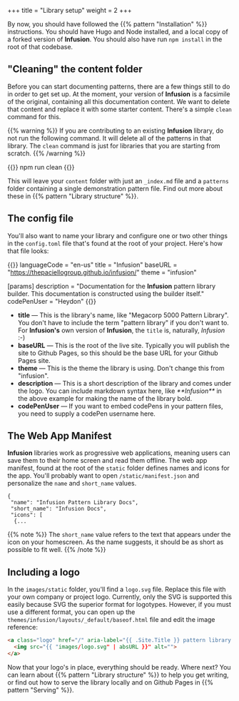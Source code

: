 +++
title = "Library setup"
weight = 2
+++

By now, you should have followed the {{% pattern "Installation" %}} instructions. You should have Hugo and Node installed, and a local copy of a forked version of **Infusion**. You should also have run `npm install` in the root of that codebase.

## "Cleaning" the content folder

Before you can start documenting patterns, there are a few things still to do in order to get set up. At the moment, your version of **Infusion** is a facsimile of the original, containing all this documentation content. We want to delete that content and replace it with some starter content. There's a simple `clean` command for this.

{{% warning %}}
If you are contributing to an existing **Infusion** library, do not run the following command. It will delete all of the patterns in that library. The `clean` command is just for libraries that you are starting from scratch.
{{% /warning %}}

{{<cmd>}}
  npm run clean
{{</cmd>}}

This will leave your `content` folder with just an `_index.md` file and a `patterns` folder containing a single demonstration pattern file. Find out more about these in {{% pattern "Library structure" %}}.

## The config file

You'll also want to name your library and configure one or two other things in the `config.toml` file that's found at the root of your project. Here's how that file looks:

{{<codeBlock lang="html" numbered="true">}}
languageCode = "en-us"
title = "Infusion"
baseURL = "https://thepaciellogroup.github.io/infusion/"
theme = "infusion"

[params]
  description = "Documentation for the **Infusion** pattern library builder. This documentation is constructed using the builder itself."
  codePenUser = "Heydon"
{{</codeBlock>}}

* **title** — This is the library's name, like "Megacorp 5000 Pattern Library". You don't have to include the term "pattern library" if you don't want to. For **Infusion's** own version of **Infusion**, the `title` is, naturally, _Infusion_ :-)
* **baseURL** — This is the root of the live site. Typically you will publish the site to Github Pages, so this should be the base URL for your Github Pages site.
* **theme** — This is the theme the library is using. Don't change this from "infusion".
* **description** — This is a short description of the library and comes under the logo. You can include markdown syntax here, like _&#x002a;&#x002a;Infusion&#x002a;&#x002a;_ in the above example for making the name of the library bold.
* **codePenUser** — If you want to embed codePens in your pattern files, you need to supply a codePen username here.

## The Web App Manifest

**Infusion** libraries work as progressive web applications, meaning users can save them to their home screen and read them offline. The web app manifest, found at the root of the `static` folder defines names and icons for the app. You'll probably want to open `/static/manifest.json` and personalize the `name` and `short_name` values.

```
{
 "name": "Infusion Pattern Library Docs",
 "short_name": "Infusion Docs",
 "icons": [
  {...
```

{{% note %}}
The `short_name` value refers to the text that appears under the icon on your homescreen. As the name suggests, it should be as short as possible to fit well.
{{% /note %}}

## Including a logo

In the `images/static` folder, you'll find a `logo.svg` file. Replace this file with your own company or project logo. Currently, only the SVG is supported this easily because SVG the superior format for logotypes. However, if you must use a different format, you can open up the `themes/infusion/layouts/_default/baseof.html` file and edit the image reference:

```html
<a class="logo" href="/" aria-label="{{ .Site.Title }} pattern library home page">
  <img src="{{ "images/logo.svg" | absURL }}" alt="">
</a>
```

Now that your logo's in place, everything should be ready. Where next? You can learn about {{% pattern "Library structure" %}} to help you get writing, or find out how to serve the library locally and on Github Pages in {{% pattern "Serving" %}}.
